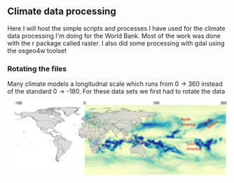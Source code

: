 ## Climate data processing
Here I will host the simple scripts and processes I have used for the climate data processing I'm doing for the World Bank. Most of the work was done with the r package called raster. I also did some processing with gdal using the osgeo4w toolset

### Rotating the files
Many climate models a longitudnal scale which runs from 0 -> 360 instead of the standard 0 -> -180. For these data sets we first had to rotate the data

![Alt text](images/rotation.png)





